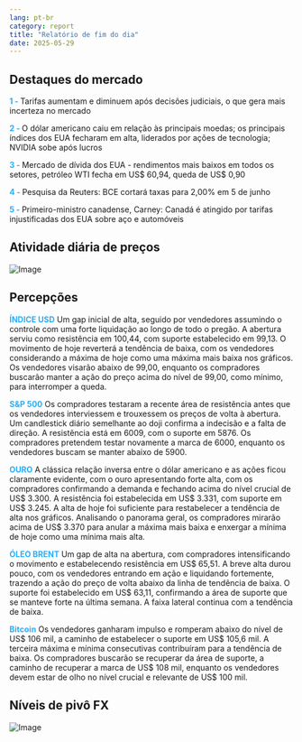 ```yaml
---
lang: pt-br
category: report
title: "Relatório de fim do dia"
date: 2025-05-29
---
```



<h2>Destaques do mercado</h2>
<strong style="color: #2caef7;">1 - </strong> Tarifas aumentam e diminuem após decisões judiciais, o que gera mais incerteza no mercado

<strong style="color: #2caef7;">2 - </strong> O dólar americano caiu em relação às principais moedas; os principais índices dos EUA fecharam em alta, liderados por ações de tecnologia; NVIDIA sobe após lucros

<strong style="color: #2caef7;">3 - </strong> Mercado de dívida dos EUA - rendimentos mais baixos em todos os setores, petróleo WTI fecha em US$ 60,94, queda de US$ 0,90

<strong style="color: #2caef7;">4 - </strong> Pesquisa da Reuters: BCE cortará taxas para 2,00% em 5 de junho

<strong style="color: #2caef7;">5 - </strong> Primeiro-ministro canadense, Carney: Canadá é atingido por tarifas injustificadas dos EUA sobre aço e automóveis



<h2>Atividade diária de preços</h2>
<img src="https://markleighedu.github.io/img/May-2025/29-May-2025/price.jpg" alt="Image"/>

<h2>Percepções</h2>
<strong style="color: #2caef7;">ÍNDICE USD</strong> Um gap inicial de alta, seguido por vendedores assumindo o controle com uma forte liquidação ao longo de todo o pregão. A abertura serviu como resistência em 100,44, com suporte estabelecido em 99,13. O movimento de hoje reverterá a tendência de baixa, com os vendedores considerando a máxima de hoje como uma máxima mais baixa nos gráficos. Os vendedores visarão abaixo de 99,00, enquanto os compradores buscarão manter a ação do preço acima do nível de 99,00, como mínimo, para interromper a queda.

<strong style="color: #2caef7;">S&P 500</strong> Os compradores testaram a recente área de resistência antes que os vendedores interviessem e trouxessem os preços de volta à abertura. Um candlestick diário semelhante ao doji confirma a indecisão e a falta de direção. A resistência está em 6009, com o suporte em 5876. Os compradores pretendem testar novamente a marca de 6000, enquanto os vendedores buscam se manter abaixo de 5900.

<strong style="color: #2caef7;">OURO</strong> A clássica relação inversa entre o dólar americano e as ações ficou claramente evidente, com o ouro apresentando forte alta, com os compradores confirmando a demanda e fechando acima do nível crucial de US$ 3.300. A resistência foi estabelecida em US$ 3.331, com suporte em US$ 3.245. A alta de hoje foi suficiente para restabelecer a tendência de alta nos gráficos. Analisando o panorama geral, os compradores mirarão acima de US$ 3.370 para anular a máxima mais baixa e enxergar a mínima de hoje como uma mínima mais alta.

<strong style="color: #2caef7;">ÓLEO BRENT</strong> Um gap de alta na abertura, com compradores intensificando o movimento e estabelecendo resistência em US$ 65,51. A breve alta durou pouco, com os vendedores entrando em ação e liquidando fortemente, trazendo a ação do preço de volta abaixo da linha de tendência de baixa. O suporte foi estabelecido em US$ 63,11, confirmando a área de suporte que se manteve forte na última semana. A faixa lateral continua com a tendência de baixa.

<strong style="color: #2caef7;">Bitcoin</strong> Os vendedores ganharam impulso e romperam abaixo do nível de US$ 106 mil, a caminho de estabelecer o suporte em US$ 105,6 mil. A terceira máxima e mínima consecutivas contribuíram para a tendência de baixa. Os compradores buscarão se recuperar da área de suporte, a caminho de recuperar a marca de US$ 108 mil, enquanto os vendedores devem estar de olho no nível crucial e relevante de US$ 100 mil.



<h2>Níveis de pivô FX</h2>
<img src="https://markleighedu.github.io/img/May-2025/29-May-2025/pivot.jpg" alt="Image"/>